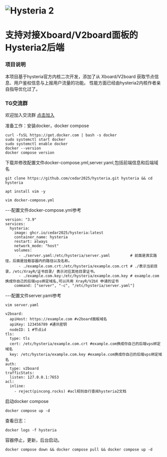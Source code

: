 # ![Hysteria 2](logo.svg)

# 支持对接Xboard/V2board面板的Hysteria2后端

### 项目说明
本项目基于hysteria官方内核二次开发，添加了从 Xboard/V2board 获取节点信息、用户鉴权信息与上报用户流量的功能。
性能方面已经由hysteria2内核作者亲自指导优化过了。

### TG交流群
欢迎加入交流群 [点击加入](https://t.me/+DcRt8AB2VbI2Yzc1)

准备工作：安装docker，docker compose
```
curl -fsSL https://get.docker.com | bash -s docker
sudo systemctl start docker
sudo systemctl enable docker
docker --version
docker compose version
```
下载并修改配置文件docker-compose.yml,server.yaml,包括前端信息和后端域名
```
git clone https://github.com/cedar2025/hysteria.git hysteria && cd hysteria
```
```
apt install vim -y
```
```
vim docker-compose.yml
```
---配置文件docker-compose.yml参考
```
version: "3.9"
services:
  hysteria:
    image: ghcr.io/cedar2025/hysteria:latest
    container_name: hysteria
    restart: always
    network_mode: "host"
    volumes:
      - ./server.yaml:/etc/hysteria/server.yaml         # 前面是真实路径，后面是挂载容器内的路径以及名称。
      - ./example.com.crt:/etc/hysteria/example.com.crt # ./表示当前目录，/etc/XrayR/证书目录/ 表示对应其他目录证书。
      - ./example.com.key:/etc/hysteria/example.com.key # example.com 换成你自己的后端vps绑定域名,可以共用 XrayR/V2bX 申请的证书
    command: ["server", "-c", "/etc/hysteria/server.yaml"]
```
---配置文件server.yaml参考
```
vim server.yaml
```
```
v2board:
  apiHost: https://example.com #v2board面板域名
  apiKey: 123456789 #通讯密钥
  nodeID: 1 #节点id
tls:
  type: tls
  cert: /etc/hysteria/example.com.crt #example.com换成你自己的后端vps绑定域名
  key: /etc/hysteria/example.com.key #example.com换成你自己的后端vps绑定域名
auth:
  type: v2board
trafficStats:
  listen: 127.0.0.1:7653
acl: 
  inline: 
    - reject(pincong.rocks) #acl规则自行查阅hysteria2文档
```
启动docker compose
```
docker compose up -d
```
查看日志：
```
docker logs -f hysteria
```
容器停止，更新，后台启动。
```
docker compose down && docker compose pull && docker compose up -d
```
